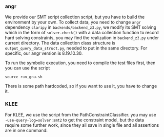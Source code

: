 ### angr
We provide our SMT script collection script, but you have to build the environment by your own. To collect data, you need to change `angr` dependency `claripy` in `backends/backend_z3.py`, we modify its SMT solving which in the form of `solver.check()` with a data collection function to record hard solving constraints, you may find the realization in `backend_z3.py` under current directory. The data collection class structure is `output_query_data_struct.py`, needed to put in the same directory. For specific, our angr version is 8.19.10.30.

To run the symbolic execution, you need to compile the test files first, then you can use the script

`source run_gnu.sh`

There is some path hardcoded, so if you want to use it, you have to change it.

### KLEE
For KLEE, we use the script from the PathConstraintClassifier. you may use `-use-query-log=solver:smt2` to get the constraint model, but the data require some further work, since they all save in single file and all assertions are in one command.